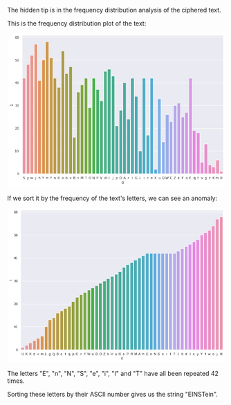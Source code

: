 The hidden tip is in the frequency distribution analysis of the ciphered text.

This is the frequency distribution plot of the text:

![](frequency.png)

If we sort it by the frequency of the text's letters, we can see an anomaly:

![](frequency-sorted.png)

The letters "E", "n", "N", "S", "e", "i", "I" and "T" have all been repeated 42 times.

Sorting these letters by their ASCII number gives us the string "EINSTein".
